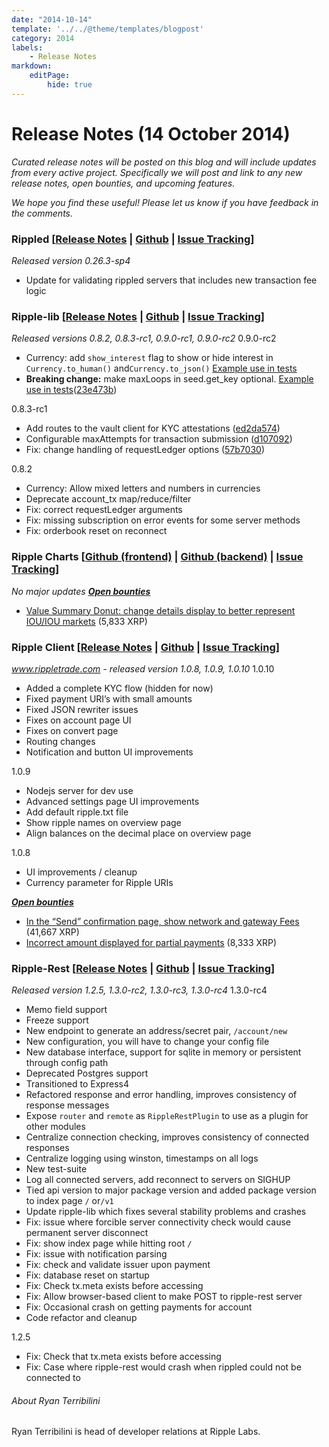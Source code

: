 ```yaml
---
date: "2014-10-14"
template: '../../@theme/templates/blogpost'
category: 2014
labels:
    - Release Notes
markdown:
    editPage:
        hide: true
---
```

# Release Notes (14 October 2014)

*Curated release notes will be posted on this blog and will include updates from every active project. Specifically we will post and link to any new release notes, open bounties, and upcoming features.*

*We hope you find these useful! Please let us know if you have feedback in the comments.*

### **Rippled [[Release Notes](https://ripple.com/wiki/Category:Rippled_release_notes) | [Github](https://github.com/ripple/rippled) | [Issue Tracking](https://ripplelabs.atlassian.net/secure/RapidBoard.jspa?rapidView=25)]**

*Released version 0.26.3-sp4*
-   Update for validating rippled servers that includes new transaction fee logic

### **Ripple-lib [[Release Notes](https://github.com/ripple/ripple-lib/releases) | [Github](https://github.com/ripple/ripple-lib) | [Issue Tracking](https://github.com/ripple/ripple-lib/issues)]**

*Released versions 0.8.2, 0.8.3-rc1, 0.9.0-rc1, 0.9.0-rc2* 0.9.0-rc2
-   Currency: add `show_interest` flag to show or hide interest in `Currency.to_human()` and`Currency.to_json()` [Example use in tests](https://github.com/ripple/ripple-lib/blob/947ec3edc2e7c8f1ef097e496bf552c74366e749/test/currency-test.js#L123)
-   **Breaking change:** make maxLoops in seed.get\_key optional. [Example use in tests](https://github.com/ripple/ripple-lib/blob/23e473b6886c457781949c825b3ff48b3984e51f/test/seed-test.js)([23e473b](https://github.com/ripple/ripple-lib/commit/23e473b6886c457781949c825b3ff48b3984e51f))

0.8.3-rc1
-   Add routes to the vault client for KYC attestations ([ed2da574](https://github.com/ripple/ripple-lib/commit/ed2da57475acf5e9d2cf3373858f4274832bd83f))
-   Configurable maxAttempts for transaction submission ([d107092](https://github.com/ripple/ripple-lib/commit/d10709254061e9e4416d2cb78b5cac1ec0d7ffa5))
-   Fix: change handling of requestLedger options ([57b7030](https://github.com/ripple/ripple-lib/commit/57b70300f5f0c7534ede118ddbb5d8762668a4f8))

0.8.2
-   Currency: Allow mixed letters and numbers in currencies
-   Deprecate account\_tx map/reduce/filter
-   Fix: correct requestLedger arguments
-   Fix: missing subscription on error events for some server methods
-   Fix: orderbook reset on reconnect

### **Ripple Charts [[Github (frontend)](https://github.com/ripple/ripplecharts-frontend) | [Github (backend)](https://github.com/ripple/ripple-data-api) | [Issue Tracking](https://ripplelabs.atlassian.net/browse/RC/?selectedTab=com.atlassian.jira.jira-projects-plugin:summary-panel)]**

*No major updates* [***Open bounties***](https://www.bountysource.com/trackers/3954022-ripple-charts)
-   [Value Summary Donut: change details display to better represent IOU/IOU markets](https://www.bountysource.com/issues/3597514-value-summary-donut-change-details-display-to-better-represent-iou-iou-markets) (5,833 XRP)

### **Ripple Client [[Release Notes](https://github.com/ripple/ripple-client/releases) | [Github](https://github.com/ripple/ripple-client) | [Issue Tracking](https://ripplelabs.atlassian.net/secure/RapidBoard.jspa?rapidView=2&view=planning&selectedIssue=RT-1990&quickFilter=38&epics=visible)]**

*www.rippletrade.com - released version 1.0.8, 1.0.9, 1.0.10* 1.0.10
-   Added a complete KYC flow (hidden for now)
-   Fixed payment URI’s with small amounts
-   Fixed JSON rewriter issues
-   Fixes on account page UI
-   Fixes on convert page
-   Routing changes
-   Notification and button UI improvements

1.0.9
-   Nodejs server for dev use
-   Advanced settings page UI improvements
-   Add default ripple.txt file
-   Show ripple names on overview page
-   Align balances on the decimal place on overview page

1.0.8
-   UI improvements / cleanup
-   Currency parameter for Ripple URIs

**[*Open bounties*](https://www.bountysource.com/trackers/3604734-ripple-trade)**
-   [In the “Send” confirmation page, show network and gateway Fees](https://www.bountysource.com/issues/2842674-in-the-send-confirmation-page-show-network-and-gateway-fees) (41,667 XRP)
-   [Incorrect amount displayed for partial payments](https://www.bountysource.com/issues/2842476-incorrect-amount-displayed-for-partial-payments) (8,333 XRP)

### **Ripple-Rest [[Release Notes](https://github.com/ripple/ripple-rest/releases) | [Github](https://github.com/ripple/ripple-rest) | [Issue Tracking](https://ripplelabs.atlassian.net/browse/RA/?selectedTab=com.atlassian.jira.jira-projects-plugin:summary-panel)]**

*Released version 1.2.5, 1.3.0-rc2, 1.3.0-rc3, 1.3.0-rc4* 1.3.0-rc4
-   Memo field support
-   Freeze support
-   New endpoint to generate an address/secret pair, `/account/new`
-   New configuration, you will have to change your config file
-   New database interface, support for sqlite in memory or persistent through config path
-   Deprecated Postgres support
-   Transitioned to Express4
-   Refactored response and error handling, improves consistency of response messages
-   Expose `router` and `remote` as `RippleRestPlugin` to use as a plugin for other modules
-   Centralize connection checking, improves consistency of connected responses
-   Centralize logging using winston, timestamps on all logs
-   New test-suite
-   Log all connected servers, add reconnect to servers on SIGHUP
-   Tied api version to major package version and added package version to index page `/` or`/v1`
-   Update ripple-lib which fixes several stability problems and crashes
-   Fix: issue where forcible server connectivity check would cause permanent server disconnect
-   Fix: show index page while hitting root `/`
-   Fix: issue with notification parsing
-   Fix: check and validate issuer upon payment
-   Fix: database reset on startup
-   Fix: Check tx.meta exists before accessing
-   Fix: Allow browser-based client to make POST to ripple-rest server
-   Fix: Occasional crash on getting payments for account
-   Code refactor and cleanup

1.2.5
-   Fix: Check that tx.meta exists before accessing
-   Fix: Case where ripple-rest would crash when rippled could not be connected to


###### About Ryan Terribilini

Ryan Terribilini is head of developer relations at Ripple Labs.
